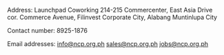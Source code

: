 Address:
  Launchpad Coworking 214-215 Commercenter,
  East Asia Drive cor. Commerce Avenue,
  Filinvest Corporate City, Alabang Muntinlupa City

Contact number:
  8925-1876

Email addresses:
  info@ncp.org.ph
  sales@ncp.org.ph
  jobs@ncp.org.ph
